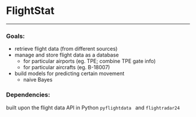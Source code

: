 # FlightStat

***

### Goals:
* retrieve flight data (from different sources)
* manage and store flight data as a database
  + for particular airports (eg. TPE; combine TPE gate info)
  + for particular aircrafts (eg. B-18007)
* build models for predicting certain movement
  + naive Bayes

### Dependencies: 
built upon the flight data API in Python `pyflightdata ` and `flightradar24`
